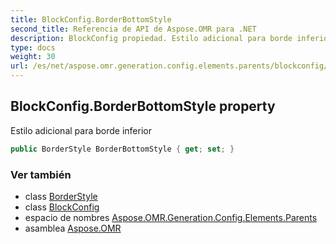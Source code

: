 ```yaml
---
title: BlockConfig.BorderBottomStyle
second_title: Referencia de API de Aspose.OMR para .NET
description: BlockConfig propiedad. Estilo adicional para borde inferior
type: docs
weight: 30
url: /es/net/aspose.omr.generation.config.elements.parents/blockconfig/borderbottomstyle/
---
```

## BlockConfig.BorderBottomStyle property

Estilo adicional para borde inferior

```csharp
public BorderStyle BorderBottomStyle { get; set; }
```

### Ver también

* class [BorderStyle](../../../aspose.omr.generation.config/borderstyle/)
* class [BlockConfig](../)
* espacio de nombres [Aspose.OMR.Generation.Config.Elements.Parents](../../blockconfig/)
* asamblea [Aspose.OMR](../../../)


